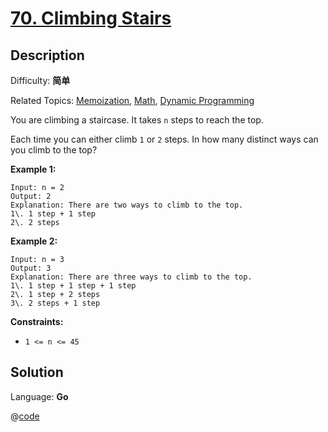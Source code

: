 # [70\. Climbing Stairs](https://leetcode.cn/problems/climbing-stairs/)

## Description

Difficulty: **简单**  

Related Topics: [Memoization](https://leetcode.cn/tag/https://leetcode.cn/tag/memoization//), [Math](https://leetcode.cn/tag/https://leetcode.cn/tag/math//), [Dynamic Programming](https://leetcode.cn/tag/https://leetcode.cn/tag/dynamic-programming//)


You are climbing a staircase. It takes `n` steps to reach the top.

Each time you can either climb `1` or `2` steps. In how many distinct ways can you climb to the top?

**Example 1:**

```
Input: n = 2
Output: 2
Explanation: There are two ways to climb to the top.
1\. 1 step + 1 step
2\. 2 steps
```

**Example 2:**

```
Input: n = 3
Output: 3
Explanation: There are three ways to climb to the top.
1\. 1 step + 1 step + 1 step
2\. 1 step + 2 steps
3\. 2 steps + 1 step
```

**Constraints:**

*   `1 <= n <= 45`


## Solution

Language: **Go**

@[code](@IOI/70-main.cpp)
